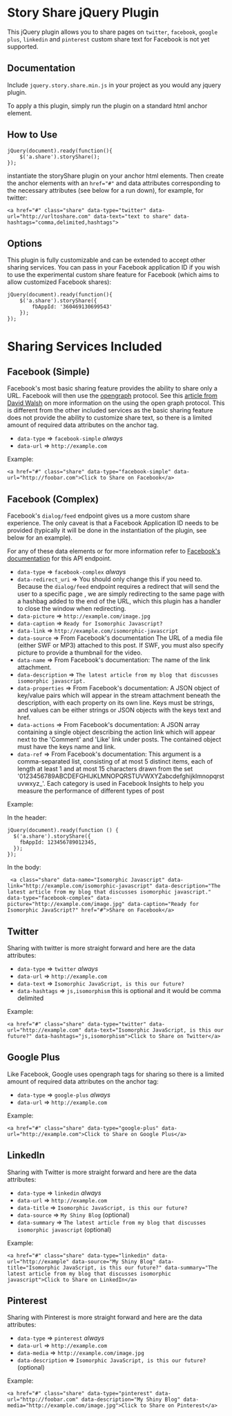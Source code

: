 Story Share jQuery Plugin
==================================================


This jQuery plugin allows you to share pages on `twitter`, `facebook`, `google plus`, `linkedin` and `pinterest` custom share text for Facebook is not yet supported.

Documentation
--------------------------------------

Include `jquery.story.share.min.js` in your project as you would any jquery plugin.

To apply a this plugin, simply run the plugin on a standard html anchor element.


How to Use
----
```
jQuery(document).ready(function(){
    $('a.share').storyShare();
});
```

instantiate the storyShare plugin on your anchor html elements. Then create the anchor elements with an `href="#"` and data attributes corresponding to the necessary attributes (see below for a run down), for example, for twitter:

```
<a href="#" class="share" data-type="twitter" data-url="http://urltoshare.com" data-text="text to share" data-hashtags="comma,delimited,hashtags">
```


Options
---
This plugin is fully customizable and can be extended to accept other sharing services. You can pass in your Facebook application ID if you wish to use the experimental custom share feature for Facebook (which aims to allow customized Facebook shares):

```
jQuery(document).ready(function(){
    $('a.share').storyShare({
        fbAppId: '360469130699543'
    });
});

```




Sharing Services Included
===


Facebook (Simple)
---
Facebook's most basic sharing feature provides the ability to share only a URL. Facebook will then use the [opengraph](http://ogp.me/) protocol. See this [article from David Walsh](http://davidwalsh.name/facebook-meta-tags)  on more information on the using the open graph protocol. This is different from the other included services as the basic sharing feature does not provide the ability to customize share text, so there is a limited amount of required data attributes on the anchor tag.

* `data-type` => `facebook-simple` *always*  
* `data-url` => `http://example.com`

Example:

```
<a href="#" class="share" data-type="facebook-simple" data-url="http://foobar.com">Click to Share on Facebook</a>
```

Facebook (Complex)
---
Facebook's `dialog/feed` endpoint gives us a more custom share experience. The only caveat is that a Facebook Application ID needs to be provided (typically it will be done in the instantiation of the plugin, see below for an example).

For any of these data elements or for more information refer to [Facebook's documentation](https://developers.facebook.com/docs/sharing/reference/feed-dialog/v2.3) for this API endpoint.

* `data-type` => `facebook-complex` *always*  
* `data-redirect_uri` => You should only change this if you need to. Because the `dialog/feed` endpoint requires a redirect that will send the user to a specific page , we are simply redirecting to the same page with a hashbag added to the end of the URL, which this plugin has a handler to close the window when redirecting.
* `data-picture` => `http://example.com/image.jpg`
* `data-caption` => `Ready for Isomorphic Javascript?`
* `data-link` => `http://example.com/isomorphic-javascript`* `data-source` => From Facebook's documentation The URL of a media file (either SWF or MP3) attached to this post. If SWF, you must also specify picture to provide a thumbnail for the video.* `data-name` => From Facebook's documentation: The name of the link attachment.* `data-description` => `The latest article from my blog that discusses isomorphic javascript.`* `data-properties` => From Facebook's documentation: A JSON object of key/value pairs which will appear in the stream attachment beneath the description, with each property on its own line. Keys must be strings, and values can be either strings or JSON objects with the keys text and href.* `data-actions` => From Facebook's documentation: A JSON array containing a single object describing the action link which will appear next to the 'Comment' and 'Like' link under posts. The contained object must have the keys name and link.* `data-ref` => From Facebook's documentation: This argument is a comma-separated list, consisting of at most 5 distinct items, each of length at least 1 and at most 15 characters drawn from the set '0123456789ABCDEFGHIJKLMNOPQRSTUVWXYZabcdefghijklmnopqrstuvwxyz_'. Each category is used in Facebook Insights to help you measure the performance of different types of post

Example:

In the header:

```
jQuery(document).ready(function () {
  $('a.share').storyShare({
    fbAppId: 123456789012345,
  });
});
```

In the body:


```
 <a class="share" data-name="Isomorphic Javascript" data-link="http://example.com/isomorphic-javascript" data-description="The latest article from my blog that discusses isomorphic javascript." data-type="facebook-complex" data-picture="http://example.com/image.jpg" data-caption="Ready for Isomorphic JavaScript?" href="#">Share on Facebook</a>
```


Twitter
---
Sharing with twitter is more straight forward and here are the data attributes:

* `data-type` => `twitter` *always*  
* `data-url` => `http://example.com`  
* `data-text` => `Isomorphic JavaScript, is this our future?`
* `data-hashtags` => `js,isomorphism` this is optional and it would be comma delimited

Example:

```
<a href="#" class="share" data-type="twitter" data-url="http://example.com" data-text="Isomorphic JavaScript, is this our future?" data-hashtags="js,isomorphism">Click to Share on Twitter</a>
```

Google Plus
---
Like Facebook, Google uses opengraph tags for sharing so there is a limited amount of required data attributes on the anchor tag:

* `data-type` => `google-plus` *always*  
* `data-url` => `http://example.com`

Example:

```
<a href="#" class="share" data-type="google-plus" data-url="http://example.com">Click to Share on Google Plus</a>
```

LinkedIn
---
Sharing with Twitter is more straight forward and here are the data attributes:

* `data-type` => `linkedin` *always*  
* `data-url` => `http://example.com`  
* `data-title` => `Isomorphic JavaScript, is this our future?`
* `data-source` => `My Shiny Blog` (optional)
* `data-summary` => `The latest article from my blog that discusses isomorphic javascript` (optional)

Example:

```
<a href="#" class="share" data-type="linkedin" data-url="http://example" data-source="My Shiny Blog" data-title="Isomorphic JavaScript, is this our future?" data-summary="The latest article from my blog that discusses isomorphic javascript">Click to Share on LinkedIn</a>
```

Pinterest
---
Sharing with Pinterest is more straight forward and here are the data attributes:

* `data-type` => `pinterest` *always*  
* `data-url` => `http://example.com`  
* `data-media` => `http://example.com/image.jpg`
* `data-description` => `Isomorphic JavaScript, is this our future?` (optional)


Example:

```
<a href="#" class="share" data-type="pinterest" data-url="http://foobar.com" data-description="My Shiny Blog" data-media="http://example.com/image.jpg">Click to Share on Pinterest</a>
```



